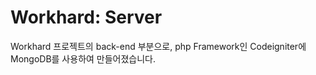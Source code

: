 # Workhard: Server
Workhard 프로젝트의 back-end 부분으로, php Framework인 Codeigniter에 MongoDB를 사용하여 만들어졌습니다.
